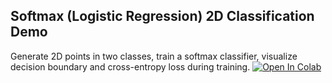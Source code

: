 Softmax (Logistic Regression) 2D Classification Demo
-----------------------------------------------------
Generate 2D points in two classes, train a softmax classifier,
visualize decision boundary and cross-entropy loss during training.
[![Open In Colab](https://colab.research.google.com/assets/colab-badge.svg)](
https://colab.research.google.com/github/Wanqi1996/Course-Pablo/blob/main/DIPC%20course%20on%20Atomistic%20Machine%20Learning/02-Lecture%202-May%2013/02-Classification/Classification_softmax.ipynb)
